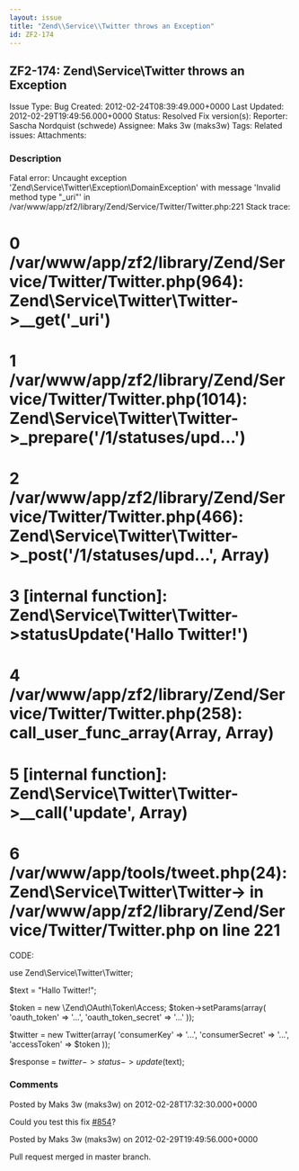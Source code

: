 ```yaml
---
layout: issue
title: "Zend\\Service\\Twitter throws an Exception"
id: ZF2-174
---
```


ZF2-174: Zend\\Service\\Twitter throws an Exception
---------------------------------------------------

 Issue Type: Bug Created: 2012-02-24T08:39:49.000+0000 Last Updated: 2012-02-29T19:49:56.000+0000 Status: Resolved Fix version(s): 
 Reporter:  Sascha Nordquist (schwede)  Assignee:  Maks 3w (maks3w)  Tags: 
 Related issues: 
 Attachments: 
### Description

Fatal error: Uncaught exception 'Zend\\Service\\Twitter\\Exception\\DomainException' with message 'Invalid method type "\_uri"' in /var/www/app/zf2/library/Zend/Service/Twitter/Twitter.php:221 Stack trace:

0 /var/www/app/zf2/library/Zend/Service/Twitter/Twitter.php(964): Zend\\Service\\Twitter\\Twitter->\_\_get('\_uri')
===================================================================================================================

1 /var/www/app/zf2/library/Zend/Service/Twitter/Twitter.php(1014): Zend\\Service\\Twitter\\Twitter->\_prepare('/1/statuses/upd...')
===================================================================================================================================

2 /var/www/app/zf2/library/Zend/Service/Twitter/Twitter.php(466): Zend\\Service\\Twitter\\Twitter->\_post('/1/statuses/upd...', Array)
======================================================================================================================================

3 [internal function]: Zend\\Service\\Twitter\\Twitter->statusUpdate('Hallo Twitter!')
======================================================================================

4 /var/www/app/zf2/library/Zend/Service/Twitter/Twitter.php(258): call\_user\_func\_array(Array, Array)
=======================================================================================================

5 [internal function]: Zend\\Service\\Twitter\\Twitter->\_\_call('update', Array)
=================================================================================

6 /var/www/app/tools/tweet.php(24): Zend\\Service\\Twitter\\Twitter-> in /var/www/app/zf2/library/Zend/Service/Twitter/Twitter.php on line 221
==============================================================================================================================================

CODE:

use Zend\\Service\\Twitter\\Twitter;

$text = "Hallo Twitter!";

$token = new \\Zend\\OAuth\\Token\\Access; $token->setParams(array( 'oauth\_token' => '...', 'oauth\_token\_secret' => '...' ));

$twitter = new Twitter(array( 'consumerKey' => '...', 'consumerSecret' => '...', 'accessToken' => $token ));

$response = $twitter->status->update($text);

 

 

### Comments

Posted by Maks 3w (maks3w) on 2012-02-28T17:32:30.000+0000

Could you test this fix [\#854](https://github.com/zendframework/zf2/pull/854)?

 

 

Posted by Maks 3w (maks3w) on 2012-02-29T19:49:56.000+0000

Pull request merged in master branch.

 

 